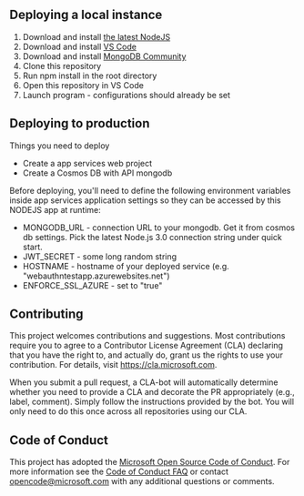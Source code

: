 ## Deploying a local instance
1. Download and install [the latest NodeJS](https://nodejs.org/en/) 
2. Download and install [VS Code](https://code.visualstudio.com/) 
3. Download and install [MongoDB Community](https://www.mongodb.com/download-center#community)
4. Clone this repository
5. Run npm install in the root directory
6. Open this repository in VS Code
7. Launch program - configurations should already be set

## Deploying to production
Things you need to deploy
- Create a app services web project
- Create a Cosmos DB with API mongodb

Before deploying, you'll need to define the following environment variables inside app services application settings so they can be accessed by this NODEJS app at runtime:
- MONGODB_URL - connection URL to your mongodb. Get it from cosmos db settings. Pick the latest Node.js 3.0 connection string under quick start.
- JWT_SECRET - some long random string
- HOSTNAME - hostname of your deployed service (e.g. "webauthntestapp.azurewebsites.net")
- ENFORCE_SSL_AZURE - set to "true"

## Contributing
This project welcomes contributions and suggestions. Most contributions require you to agree to a Contributor License Agreement (CLA) declaring that you have the right to, and actually do, grant us the rights to use your contribution. For details, visit https://cla.microsoft.com.

When you submit a pull request, a CLA-bot will automatically determine whether you need to provide a CLA and decorate the PR appropriately (e.g., label, comment). Simply follow the instructions provided by the bot. You will only need to do this once across all repositories using our CLA.

## Code of Conduct
This project has adopted the [Microsoft Open Source Code of Conduct](https://opensource.microsoft.com/codeofconduct/). For more information see the [Code of Conduct FAQ](https://opensource.microsoft.com/codeofconduct/faq/) or contact [opencode@microsoft.com](mailto:opencode@microsoft.com) with any additional questions or comments.
